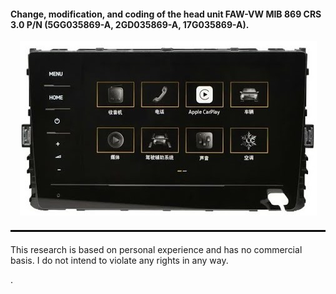 #### Change, modification, and coding of the head unit FAW-VW MIB 869 CRS 3.0 P/N (5GG035869-A, 2GD035869-A, 17G035869-A).
<p align="center">
    <img src="https://github.com/ADmitriyP/VAG_MQB_studies/blob/main/MIB_869_CRS_3.0/VIEW.jpg" alt="logo" />
</p>
<hr style="border: 1px solid #000; margin: 20px 0;">
<p><i></i></i>This research is based on personal experience and has no commercial basis. I do not intend to violate any rights in any way.</i></p>.
